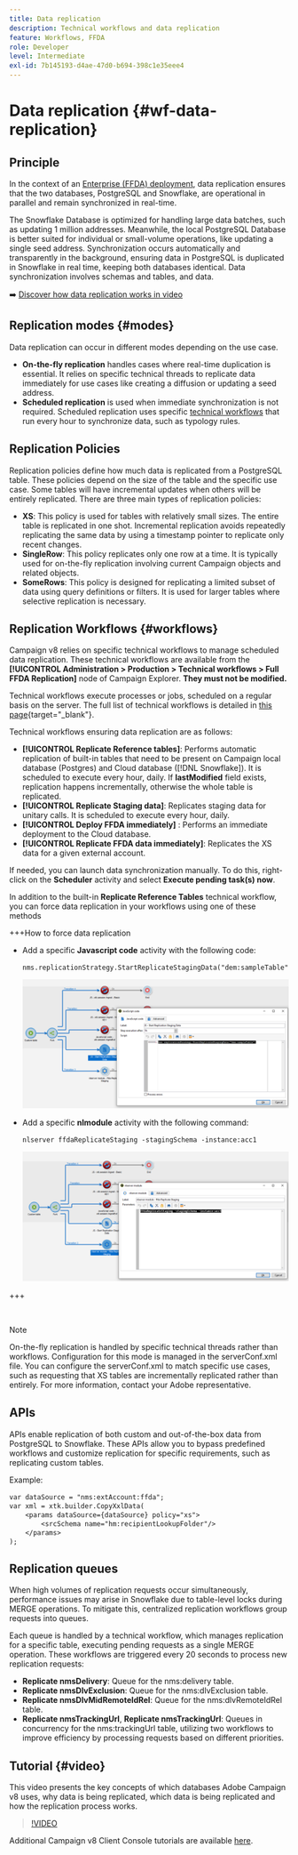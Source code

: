 ```yaml
---
title: Data replication
description: Technical workflows and data replication
feature: Workflows, FFDA
role: Developer
level: Intermediate
exl-id: 7b145193-d4ae-47d0-b694-398c1e35eee4
---
```


# Data replication {#wf-data-replication}
 
## Principle

In the context of an [Enterprise (FFDA) deployment](enterprise-deployment.md), data replication ensures that the two databases, PostgreSQL and Snowflake, are operational in parallel and remain synchronized in real-time.

The Snowflake Database is optimized for handling large data batches, such as updating 1 million addresses. Meanwhile, the local PostgreSQL Database is better suited for individual or small-volume operations, like updating a single seed address. Synchronization occurs automatically and transparently in the background, ensuring data in PostgreSQL is duplicated in Snowflake in real time, keeping both databases identical. Data synchronization involves schemas and tables, and data.

➡️ [Discover how data replication works in video](#video) 

## Replication modes {#modes}

Data replication can occur in different modes depending on the use case. 

* **On-the-fly replication** handles cases where real-time duplication is essential. It relies on specific technical threads to replicate data immediately for use cases like creating a diffusion or updating a seed address.
* **Scheduled replication** is used when immediate synchronization is not required. Scheduled replication uses specific [technical workflows](#workflows) that run every hour to synchronize data, such as typology rules. 

## Replication Policies

Replication policies define how much data is replicated from a PostgreSQL table. These policies depend on the size of the table and the specific use case. Some tables will have incremental updates when others will be entirely replicated. There are three main types of replication policies:

* **XS**: This policy is used for tables with relatively small sizes. The entire table is replicated in one shot. Incremental replication avoids repeatedly replicating the same data by using a timestamp pointer to replicate only recent changes.
* **SingleRow**: This policy replicates only one row at a time. It is typically used for on-the-fly replication involving current Campaign objects and related objects.
* **SomeRows**: This policy is designed for replicating a limited subset of data using query definitions or filters. It is used for larger tables where selective replication is necessary.

## Replication Workflows {#workflows}

Campaign v8 relies on specific technical workflows to manage scheduled data replication. These technical workflows are available from the **[!UICONTROL Administration > Production > Technical workflows > Full FFDA Replication]** node of Campaign Explorer. **They must not be modified.**

Technical workflows execute processes or jobs, scheduled on a regular basis on the server. The full list of technical workflows is detailed in [this page](https://experienceleague.adobe.com/docs/campaign/automation/workflows/introduction/wf-type/technical-workflows.html){target="_blank"}.

Technical workflows ensuring data replication are as follows:

* **[!UICONTROL Replicate Reference tables]**: Performs automatic replication of built-in tables that need to be present on Campaign local database (Postgres) and Cloud database ([!DNL Snowflake]). It is scheduled to execute every hour, daily. If **lastModified** field exists, replication happens incrementally, otherwise the whole table is replicated.
* **[!UICONTROL Replicate Staging data]**: Replicates staging data for unitary calls. It is scheduled to execute every hour, daily.
* **[!UICONTROL Deploy FFDA immediately]** : Performs an immediate deployment to the Cloud database.
* **[!UICONTROL Replicate FFDA data immediately]**: Replicates the XS data for a given external account.

If needed, you can launch data synchronization manually. To do this, right-click on the **Scheduler** activity and select **Execute pending task(s) now**.

In addition to the built-in **Replicate Reference Tables** technical workflow, you can force data replication in your workflows using one of these methods

+++How to force data replication

* Add a specific **Javascript code** activity with the following code:

    ```
    nms.replicationStrategy.StartReplicateStagingData("dem:sampleTable")
    ```

    ![](assets/jscode.png)

* Add a specific **nlmodule** activity with the following command:

    ```
    nlserver ffdaReplicateStaging -stagingSchema -instance:acc1
    ```

    ![](assets/nlmodule.png)

+++

<br/>

>[!NOTE]
>
>On-the-fly replication is handled by specific technical threads rather than workflows. Configuration for this mode is managed in the serverConf.xml file. You can configure the serverConf.xml to match specific use cases, such as requesting that XS tables are incrementally replicated rather than entirely. For more information, contact your Adobe representative.

## APIs

APIs enable replication of both custom and out-of-the-box data from PostgreSQL to Snowflake. These APIs allow you to bypass predefined workflows and customize replication for specific requirements, such as replicating custom tables.

Example:

```
var dataSource = "nms:extAccount:ffda";
var xml = xtk.builder.CopyXxlData(
    <params dataSource={dataSource} policy="xs">
        <srcSchema name="hm:recipientLookupFolder"/>
    </params>
);
```

## Replication queues

When high volumes of replication requests occur simultaneously, performance issues may arise in Snowflake due to table-level locks during MERGE operations. To mitigate this, centralized replication workflows group requests into queues.

Each queue is handled by a technical workflow, which manages replication for a specific table, executing pending requests as a single MERGE operation. These workflows are triggered every 20 seconds to process new replication requests:

* **Replicate nmsDelivery**: Queue for the nms:delivery table.
* **Replicate nmsDlvExclusion**: Queue for the nms:dlvExclusion table.
* **Replicate nmsDlvMidRemoteIdRel**: Queue for the nms:dlvRemoteIdRel table.
* **Replicate nmsTrackingUrl**, **Replicate nmsTrackingUrl**: Queues in concurrency for the nms:trackingUrl table, utilizing two workflows to improve efficiency by processing requests based on different priorities.

## Tutorial {#video}

This video presents the key concepts of which databases Adobe Campaign v8 uses, why data is being replicated, which data is being replicated and how the replication process works.

>[!VIDEO](https://video.tv.adobe.com/v/334460?quality=12)

Additional Campaign v8 Client Console tutorials are available [here](https://experienceleague.adobe.com/en/docs/campaign-learn/tutorials/overview).
